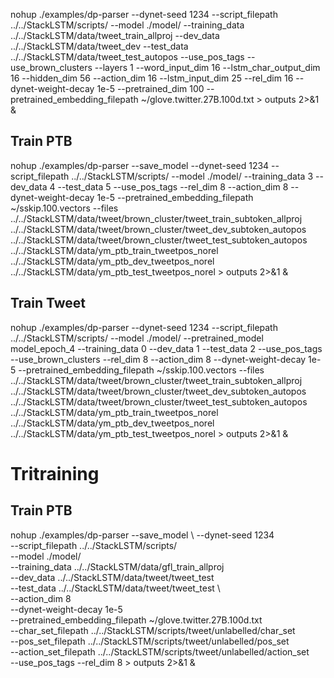 nohup ./examples/dp-parser --dynet-seed 1234 --script_filepath ../../StackLSTM/scripts/ --model ./model/ --training_data ../../StackLSTM/data/tweet_train_allproj --dev_data ../../StackLSTM/data/tweet_dev --test_data ../../StackLSTM/data/tweet_test_autopos --use_pos_tags --use_brown_clusters --layers 1 --word_input_dim 16 --lstm_char_output_dim 16 --hidden_dim 56 --action_dim 16 --lstm_input_dim 25 --rel_dim 16 --dynet-weight-decay 1e-5 --pretrained_dim 100 --pretrained_embedding_filepath ~/glove.twitter.27B.100d.txt > outputs 2>&1 &

## Train PTB
nohup ./examples/dp-parser --save_model --dynet-seed 1234 --script_filepath ../../StackLSTM/scripts/ --model ./model/ --training_data 3 --dev_data 4 --test_data 5 --use_pos_tags  --rel_dim 8 --action_dim 8 --dynet-weight-decay 1e-5 --pretrained_embedding_filepath ~/sskip.100.vectors --files ../../StackLSTM/data/tweet/brown_cluster/tweet_train_subtoken_allproj ../../StackLSTM/data/tweet/brown_cluster/tweet_dev_subtoken_autopos ../../StackLSTM/data/tweet/brown_cluster/tweet_test_subtoken_autopos ../../StackLSTM/data/ym_ptb_train_tweetpos_norel ../../StackLSTM/data/ym_ptb_dev_tweetpos_norel ../../StackLSTM/data/ym_ptb_test_tweetpos_norel > outputs 2>&1 &


## Train Tweet
nohup ./examples/dp-parser --dynet-seed 1234 --script_filepath ../../StackLSTM/scripts/ --model ./model/ --pretrained_model model_epoch_4 --training_data 0 --dev_data 1 --test_data 2 --use_pos_tags --use_brown_clusters --rel_dim 8 --action_dim 8 --dynet-weight-decay 1e-5 --pretrained_embedding_filepath ~/sskip.100.vectors --files ../../StackLSTM/data/tweet/brown_cluster/tweet_train_subtoken_allproj ../../StackLSTM/data/tweet/brown_cluster/tweet_dev_subtoken_autopos ../../StackLSTM/data/tweet/brown_cluster/tweet_test_subtoken_autopos ../../StackLSTM/data/ym_ptb_train_tweetpos_norel ../../StackLSTM/data/ym_ptb_dev_tweetpos_norel ../../StackLSTM/data/ym_ptb_test_tweetpos_norel > outputs 2>&1 &


# Tritraining

## Train PTB
nohup ./examples/dp-parser --save_model \ 
--dynet-seed 1234 \
--script_filepath ../../StackLSTM/scripts/ \
--model ./model/ \
--training_data ../../StackLSTM/data/gfl_train_allproj \
--dev_data ../../StackLSTM/data/tweet/tweet_test \
--test_data ../../StackLSTM/data/tweet/tweet_test \  
--action_dim 8 \
--dynet-weight-decay 1e-5 \
--pretrained_embedding_filepath ~/glove.twitter.27B.100d.txt \
--char_set_filepath ../../StackLSTM/scripts/tweet/unlabelled/char_set \
--pos_set_filepath ../../StackLSTM/scripts/tweet/unlabelled/pos_set \
--action_set_filepath ../../StackLSTM/scripts/tweet/unlabelled/action_set \
--use_pos_tags --rel_dim 8 > outputs 2>&1 &
